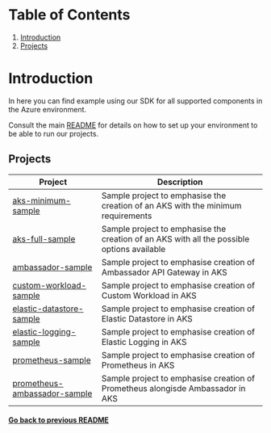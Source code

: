 # Table of Contents
1. [Introduction](#introduction)
2. [Projects](#projects)
# Introduction

In here you can find example using our SDK for all supported components in the Azure environment.

Consult the main [README](../README.md) for details on how to set up your environment to be able to run our projects.

## Projects

| Project                                                                 	| Description                                                                               	|
|-------------------------------------------------------------------------	|-------------------------------------------------------------------------------------------	|
| [ aks-minimum-sample ]( ./aks-minimum-sample/ )                          	| Sample project to emphasise the creation of an AKS with the minimum requirements           	|
| [ aks-full-sample ]( ./aks-full-sample/ )                               	| Sample project to emphasise the creation of an AKS with all the possible options available 	|
| [ ambassador-sample ]( ./ambassador-sample/ ) 	                          | Sample project to emphasise creation of Ambassador API Gateway in AKS                     	|
| [ custom-workload-sample ](./custom-workload-sample/)                     | Sample project to emphasise creation of Custom Workload in AKS                              |
| [ elastic-datastore-sample ]( ./elastic-datastore-sample/ ) 	            | Sample project to emphasise creation of Elastic Datastore in AKS                          	|
| [ elastic-logging-sample ]( ./elastic-logging-sample/ ) 	                | Sample project to emphasise creation of Elastic Logging in AKS                             	|
| [ prometheus-sample ]( ./prometheus-sample/ ) 	                          | Sample project to emphasise creation of Prometheus in AKS                                  	|
| [ prometheus-ambassador-sample ]( ./prometheus-ambassador-sample/ ) 	    | Sample project to emphasise creation of Prometheus alongisde Ambassador in AKS             	|

#### [Go back to previous README](../README.md)